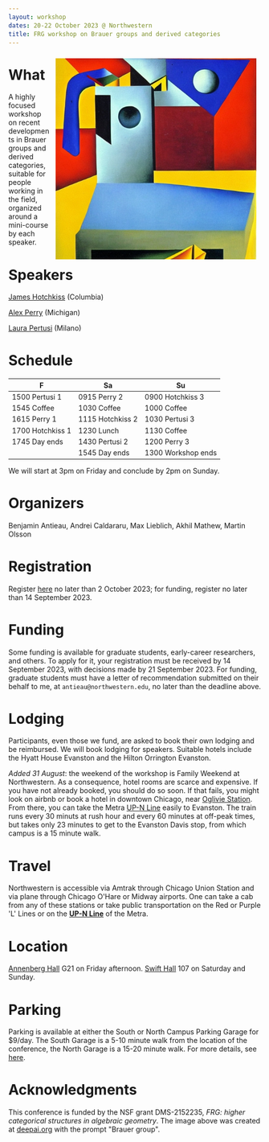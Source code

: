 ```yaml
---
layout: workshop
dates: 20-22 October 2023 @ Northwestern
title: FRG workshop on Brauer groups and derived categories
---
```

<div style="display:none">
$
\newcommand\A{\mathrm{A}}
\newcommand\C{\mathrm{C}}
\newcommand\D{\mathrm{D}}
\newcommand\E{\mathrm{E}}
\newcommand\F{\mathrm{F}}
\newcommand\G{\mathrm{G}}
\newcommand\H{\mathrm{H}}
\newcommand\h{\mathrm{h}}
\newcommand\K{\mathrm{K}}
\newcommand\L{\mathrm{L}}
\newcommand\M{\mathrm{M}}
\newcommand\t{\mathrm{t}}
\newcommand{\bA}{\mathbf{A}}
\newcommand{\bG}{\mathbf{G}}
\newcommand{\bH}{\mathbf{H}}
\newcommand{\bT}{\mathbf{T}}
\newcommand{\bW}{\mathbf{W}}
\newcommand{\Gm}{\bG_m}
\newcommand\Ascr{\mathcal{A}}
\newcommand\Cscr{\mathcal{C}}
\newcommand\Dscr{\mathcal{D}}
\newcommand\Escr{\mathcal{E}}
\newcommand\Kscr{\mathcal{K}}
\newcommand\Lscr{\mathcal{L}}
\newcommand\Oscr{\mathcal{O}}
\newcommand\Perfscr{\mathcal{P}\mathrm{erf}}
\newcommand\Acscr{\mathcal{A}\mathrm{c}}
\newcommand\heart{\heartsuit}
\newcommand\cn{\mathrm{cn}}
\newcommand\op{\mathrm{op}}
\newcommand\gr{\mathrm{gr}}
\newcommand\Gr{\mathrm{Gr}}
\newcommand\fil{\mathrm{fil}}
\newcommand\Ho{\mathrm{Ho}}
\newcommand\dR{\mathrm{dR}}
\newcommand\HH{\mathrm{HH}}
\newcommand\HC{\mathrm{HC}}
\newcommand\HP{\mathrm{HP}}
\newcommand\TC{\mathrm{TC}}
\newcommand\TP{\mathrm{TP}}
\newcommand{\bMap}{\mathbf{Map}}
\newcommand{\End}{\mathrm{End}}
\newcommand{\Mod}{\mathrm{Mod}}
\newcommand{\coMod}{\mathrm{coMod}}
\newcommand{\Fun}{\mathrm{Fun}}
\newcommand{\bMap}{\mathbf{Map}}
\newcommand\bE{\mathbf{E}}
\newcommand\bZ{\mathbf{Z}}
\newcommand\bAM{\mathbf{AM}}
\newcommand\bLM{\mathbf{LM}}
\newcommand\Spec{\mathrm{Spec}}
\newcommand\CAlg{\mathrm{CAlg}}
\newcommand\aCAlg{\mathfrak{a}\CAlg}
\newcommand\dCAlg{\mathfrak{d}\CAlg}
$
</div>


<img style="float: right; padding: 10px" width="400" src="../assets/jpg/frg_workshop.jpeg">

# What

A highly focused workshop on recent developments in Brauer groups and derived categories, suitable
for people working in the field, organized around a mini-course by each speaker.

# Speakers

[James Hotchkiss](https://sites.google.com/view/jameshotchkiss/james-hotchkiss) (Columbia)

[Alex Perry](http://www-personal.umich.edu/~arper/) (Michigan)

[Laura Pertusi](http://www.mat.unimi.it/users/pertusi/) (Milano)

# Schedule

|F|Sa|Su|
|-|--|-|
|1500 Pertusi 1|0915 Perry 2|0900 Hotchkiss 3|
|1545 Coffee|1030 Coffee|1000 Coffee|
|1615 Perry 1|1115 Hotchkiss 2|1030 Pertusi 3|
|1700 Hotchkiss 1|1230 Lunch|1130 Coffee|
|1745 Day ends|1430 Pertusi 2|1200 Perry 3|
||1545 Day ends|1300 Workshop ends|

We will start at 3pm on Friday and conclude by 2pm on Sunday.

# Organizers

Benjamin Antieau, Andrei Caldararu, Max Lieblich, Akhil Mathew, Martin Olsson

# Registration

Register [here](https://forms.gle/XELBPHvf6SHgXCNq7) no later than 2 October 2023; for funding,
register no later than 14 September 2023.

# Funding

Some funding is available for graduate students, early-career researchers, and others. To apply for it, your
registration must be received by 14 September 2023, with decisions made by 21 September 2023.
For funding, graduate students must have a letter of recommendation submitted on their behalf to me,
at ```antieau@northwestern.edu```, no later than the deadline above.

# Lodging

Participants, even those we fund, are asked to book their own lodging and be reimbursed. We will
book lodging for speakers. Suitable hotels include the Hyatt House Evanston and the Hilton Orrington
Evanston.

*Added 31 August*: the weekend of the workshop is Family Weekend at Northwestern. As a consequence,
    hotel rooms are scarce and expensive. If you have not already booked, you should do so soon. If
    that fails, you might look on airbnb or book a hotel in downtown Chicago, near [Oglivie
    Station](https://goo.gl/maps/xNueKCXJ9iVdoxC48). From there, you can take the Metra [UP-N Line](https://ridertools.metrarail.com/maps-schedules/train-lines/UP-N)
    easily to Evanston. The train runs every 30 minuts at rush hour and every 60 minutes at
    off-peak times, but takes only 23 minutes to get to the Evanston Davis stop, from which campus
    is a 15 minute walk.

# Travel

Northwestern is accessible via Amtrak through Chicago Union Station and via plane through Chicago O'Hare or
Midway airports. One can take a cab from any of these stations or take public transportation on the Red or
Purple 'L' Lines or on the **[UP-N
Line](https://ridertools.metrarail.com/maps-schedules/train-lines/UP-N)** of the Metra.

# Location

[Annenberg Hall](https://goo.gl/maps/dRCaQxDxCZexYxa48) G21 on Friday afternoon.
[Swift Hall](https://goo.gl/maps/ikPi3k7Jsj2Uczd9A) 107 on Saturday and Sunday.

# Parking

Parking is available at either the South or North Campus Parking Garage for $9/day.
The South Garage is a 5-10 minute walk from 
the location of the conference, the North Garage is a 15-20 minute walk.
For more details, see
[here](https://www.northwestern.edu/transportation-parking/evanston-parking/).

# Acknowledgments

This conference is funded by the NSF grant DMS-2152235, _FRG: higher categorical structures in
algebraic geometry_.
The image above was created at
[deepai.org](https://deepai.org/machine-learning-model/abstract-painting-generator) with the prompt
"Brauer group".

